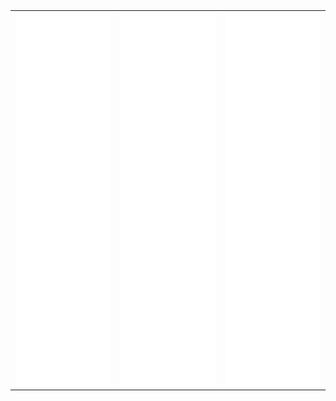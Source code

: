 <chart name="population" width="80%"></chat>

<chart name="transport-costs" width="80%"></chat>

<chart name="income" width="80%"></chat>

<chart name="height-restrictions" width="80%"></chat>

<html>
<head>
    <title>Combined Plots</title>
</head>
<body>
    <table style="width:100%;">
        <tr>
            <td style="width:33%;"><iframe src="population.html" style="width:100%; height:600px; border:none;"></iframe></td>
            <td style="width:33%;"><iframe src="transport-costs.html" style="width:100%; height:600px; border:none;"></iframe></td>
            <td style="width:33%;"><iframe src="income.html" style="width:100%; height:600px; border:none;"></iframe></td>
        </tr>
    </table>
</body>
</html>
